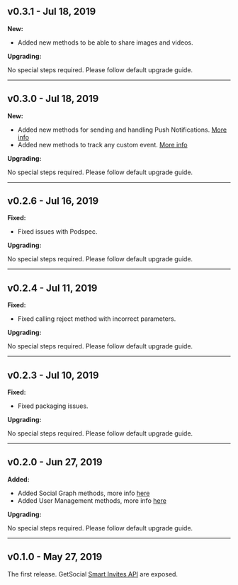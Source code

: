 ## v0.3.1 - Jul 18, 2019

**New:**

+ Added new methods to be able to share images and videos.

**Upgrading:**

No special steps required. Please follow default upgrade guide.

---

## v0.3.0 - Jul 18, 2019

**New:**

+ Added new methods for sending and handling Push Notifications. [More info](https://docs.getsocial.im/guides/notifications/introduction/)
+ Added new methods to track any custom event. [More info](https://docs.getsocial.im/guides/tracked-events/custom-events/)

**Upgrading:**

No special steps required. Please follow default upgrade guide.

---

## v0.2.6 - Jul 16, 2019

**Fixed:**

+ Fixed issues with Podspec.

**Upgrading:**

No special steps required. Please follow default upgrade guide.

---

## v0.2.4 - Jul 11, 2019

**Fixed:**

+ Fixed calling reject method with incorrect parameters.

**Upgrading:**

No special steps required. Please follow default upgrade guide.

---

## v0.2.3 - Jul 10, 2019

**Fixed:**

+ Fixed packaging issues.

**Upgrading:**

No special steps required. Please follow default upgrade guide.

---

## v0.2.0 - Jun 27, 2019

**Added:**

+ Added Social Graph methods, more info [here](/guides/social-graph/introduction/)
+ Added User Management methods, more info [here](guides/user-management/introduction/)

**Upgrading:**

No special steps required. Please follow default upgrade guide.

---


## v0.1.0 - May 27, 2019

The first release. GetSocial [Smart Invites API](https://docs.getsocial.im/guides/smart-invites/introduction/) are exposed.
